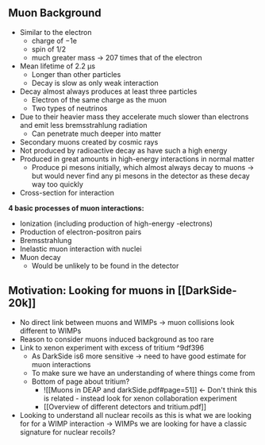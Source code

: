 ## Muon Background

-   Similar to the electron
	-   charge of −1e
	-   spin of 1/2
	-   much greater mass -> 207 times that of the electron
-   Mean lifetime of 2.2 μs
	-   Longer than other particles
	-   Decay is slow as only weak interaction
-   Decay almost always produces at least three particles
	-   Electron of the same charge as the muon
	-   Two types of neutrinos
-   Due to their heavier mass they accelerate much slower than electrons and emit less bremsstrahlung radiation
	-   Can penetrate much deeper into matter
-   Secondary muons created by cosmic rays
-   Not produced by radioactive decay as have such a high energy
-   Produced in great amounts in high-energy interactions in normal matter
	-   Produce pi mesons initially, which almost always decay to muons → but would never find any pi mesons in the detector as these decay way too quickly
-   Cross-section for interaction

**4 basic processes of muon interactions:**
-   Ionization (including production of high-energy -electrons)
-   Production of electron-positron pairs
-   Bremsstrahlung
-   Inelastic muon interaction with nuclei
-   Muon decay
	-   Would be unlikely to be found in the detector


## Motivation: Looking for muons in [[DarkSide-20k]]

- No direct link between muons and WIMPs → muon collisions look different to WIMPs
- Reason to consider muons induced background as too rare
- Link to xenon experiment with excess of tritium ^9df396
	- As DarkSide is6 more sensitive -> need to have good estimate for muon interactions
	- To make sure we have an understanding of where things come from
	- Bottom of page about tritium?
		- ![[Muons in DEAP and darkSide.pdf#page=51]] <- Don't think this is related - instead look for xenon collaboration experiment
		- [[Overview of different detectors and tritium.pdf]]
- Looking to understand all nuclear recoils as this is what we are looking for for a WIMP interaction -> WIMPs we are looking for have a classic signature for nuclear recoils?